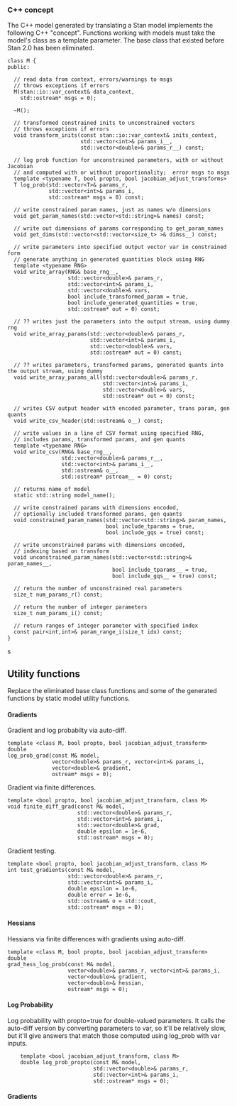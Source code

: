 ### C++ concept

The C++ model generated by translating a Stan model implements the following C++ "concept".  Functions working with models must take the model's class as a template parameter.  The base class that existed before Stan 2.0 has been eliminated.

```
class M {
public:

  // read data from context, errors/warnings to msgs
  // throws exceptions if errors
  M(stan::io::var_context& data_context,
    std::ostream* msgs = 0);

  ~M();

  // transformed constrained inits to unconstrained vectors
  // throws exceptions if errors
  void transform_inits(const stan::io::var_context& inits_context,
                       std::vector<int>& params_i__,
                       std::vector<double>& params_r__) const;

  // log prob function for unconstrained parameters, with or without Jacobian
  // and computed with or without proportionality;  error msgs to msgs
  template <typename T, bool propto, bool jacobian_adjust_transforms>
  T log_prob(std::vector<T>& params_r,
             std::vector<int>& params_i,
             std::ostream* msgs = 0) const;

  // write constrained param names, just as names w/o dimensions
  void get_param_names(std::vector<std::string>& names) const;

  // write out dimensions of params corresponding to get_param_names
  void get_dims(std::vector<std::vector<size_t> >& dimss__) const;

  // write parameters into specified output vector var in constrained form
  // generate anything in generated quantities block using RNG
  template <typename RNG>
  void write_array(RNG& base_rng__,
                   std::vector<double>& params_r,
                   std::vector<int>& params_i,
                   std::vector<double>& vars,
                   bool include_transformed_param = true,
                   bool include_generated_quantities = true,
                   std::ostream* out = 0) const;

  // ?? writes just the parameters into the output stream, using dummy rng
  void write_array_params(std::vector<double>& params_r,
                          std::vector<int>& params_i,
                          std::vector<double>& vars,
                          std::ostream* out = 0) const;

  // ?? writes parameters, transformed params, generated quants into the output stream, using dummy
  void write_array_params_all(std::vector<double>& params_r,
                              std::vector<int>& params_i,
                              std::vector<double>& vars,
                              std::ostream* out = 0) const;

  // writes CSV output header with encoded parameter, trans param, gen quants
  void write_csv_header(std::ostream& o__) const;

  // write values in a line of CSV format using specified RNG, 
  // includes params, transformed params, and gen quants
  template <typename RNG>
  void write_csv(RNG& base_rng__,
                 std::vector<double>& params_r__,
                 std::vector<int>& params_i__,
                 std::ostream& o__,
                 std::ostream* pstream__ = 0) const;

  // returns name of model
  static std::string model_name();

  // write constrained params with dimensions encoded, 
  // optionally included transformed params, gen quants
  void constrained_param_names(std::vector<std::string>& param_names,
                               bool include_tparams = true,
                               bool include_gqs = true) const;

  // write unconstrained params with dimensions encoded,
  // indexing based on transform
  void unconstrained_param_names(std::vector<std::string>& param_names__,
                                 bool include_tparams__ = true,
                                 bool include_gqs__ = true) const;

  // return the number of unconstrained real parameters
  size_t num_params_r() const;

  // return the number of integer parameters
  size_t num_params_i() const;

  // return ranges of integer parameter with specified index
  const pair<int,int>& param_range_i(size_t idx) const;
}
```

s
## Utility functions

Replace the eliminated base class functions and some of the generated functions by static model utility functions.

#### Gradients

Gradient and log probabilty via auto-diff.

```
template <class M, bool propto, bool jacobian_adjust_transform>
double 
log_prob_grad(const M& model,
              vector<double>& params_r, vector<int>& params_i,
              vector<double>& gradient,
              ostream* msgs = 0);
```

Gradient via finite differences.

```
template <bool propto, bool jacobian_adjust_transform, class M>
void finite_diff_grad(const M& model,
                      std::vector<double>& params_r,
                      std::vector<int>& params_i,
                      std::vector<double>& grad,
                      double epsilon = 1e-6,
                      std::ostream* msgs = 0); 
```

Gradient testing.

```
template <bool propto, bool jacobian_adjust_transform, class M>
int test_gradients(const M& model,
                   std::vector<double>& params_r,
                   std::vector<int>& params_i,
                   double epsilon = 1e-6,
                   double error = 1e-6,
                   std::ostream& o = std::cout,
                   std::ostream* msgs = 0);
```

#### Hessians

Hessians via finite differences with gradients using auto-diff.

```
template <class M, bool propto, bool jacobian_adjust_transform>
double 
grad_hess_log_prob(const M& model,
                   vector<double>& params_r, vector<int>& params_i,
                   vector<double>& gradient,
                   vector<double>& hessian,
                   ostream* msgs = 0);
```

#### Log Probability

Log probability with propto=true for double-valued parameters.  It calls the auto-diff version by converting parameters to var, so it'll be relatively slow, but it'll give answers that match those computed using log_prob with var inputs. 

```
    template <bool jacobian_adjust_transform, class M>
    double log_prob_propto(const M& model,
                           std::vector<double>& params_r,
                           std::vector<int>& params_i,
                           std::ostream* msgs = 0);
```


#### Gradients

